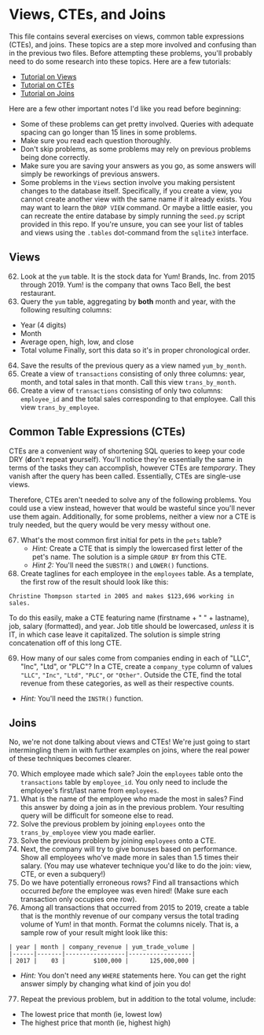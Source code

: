 # Views, CTEs, and Joins

This file contains several exercises on views, common table expressions (CTEs), and joins. These topics are a step more involved and confusing than in the previous two files. Before attempting these problems, you'll probably need to do some research into these topics. Here are a few tutorials:

* [Tutorial on Views](https://www.sqlitetutorial.net/sqlite-create-view/)
* [Tutorial on CTEs](https://www.essentialsql.com/introduction-common-table-expressions-ctes/)
* [Tutorial on Joins](https://www.sqlitetutorial.net/sqlite-join/)

Here are a few other important notes I'd like you read before beginning:
* Some of these problems can get pretty involved. Queries with adequate spacing can go longer than 15 lines in some problems.
* Make sure you read each question thoroughly.
* Don't skip problems, as some problems may rely on previous problems being done correctly.
* Make sure you are saving your answers as you go, as some answers will simply be reworkings of previous answers.
* Some problems in the `Views` section involve you making persistent changes to the database itself. Specifically, if you create a view, you cannot create another view with the same name if it already exists. You may want to learn the `DROP VIEW` command. Or maybe a little easier,  you can recreate the entire database by simply running the `seed.py` script provided in this repo. If you're unsure, you can see your list of tables and views using the `.tables` dot-command from the `sqlite3` interface.

## Views
62) Look at the `yum` table. It is the stock data for Yum! Brands, Inc. from 2015 through 2019. Yum! is the company that owns Taco Bell, the best restaurant.
63) Query the `yum` table, aggregating by **both** month and year, with the following resulting columns:
* Year (4 digits)
* Month
* Average open, high, low, and close
* Total volume
Finally, sort this data so it's in proper chronological order.
64) Save the results of the previous query as a view named `yum_by_month`.
65) Create a view of `transactions` consisting of only three columns: year, month, and total sales in that month. Call this view `trans_by_month`.
66) Create a view of `transactions` consisting of only two columns: `employee_id` and the total sales corresponding to that employee. Call this view `trans_by_employee`.

## Common Table Expressions (CTEs)
CTEs are a convenient way of shortening SQL queries to keep your code DRY (**d**on't **r**epeat **y**ourself). You'll notice they're essentially the same in terms of the tasks they can accomplish, however CTEs are _temporary_. They vanish after the query has been called. Essentially, CTEs are single-use views.

Therefore, CTEs aren't needed to solve any of the following problems. You could use a view instead, however that would be wasteful since you'll never use them again. Additionally, for some problems, neither a view nor a CTE is truly needed, but the query would be very messy without one.

67) What's the most common first initial for pets in the `pets` table?
    * _Hint:_ Create a CTE that is simply the lowercased first letter of the pet's name. The solution is a simple `GROUP BY` from this CTE.
    * _Hint 2:_ You'll need the `SUBSTR()` and `LOWER()` functions.
68) Create taglines for each employee in the `employees` table. As a template, the first row of the result should look like this:

```
Christine Thompson started in 2005 and makes $123,696 working in sales. 
```

To do this easily, make a CTE featuring name (firstname + " " + lastname), job, salary (formatted), and year. Job title should be lowercased, _unless_ it is IT, in which case leave it capitalized. The solution is simple string concatenation off of this long CTE.

69) How many of our sales come from companies ending in each of "LLC", "Inc", "Ltd", or "PLC"? In a CTE, create a `company_type` column of values `"LLC"`, `"Inc"`, `"Ltd"`, `"PLC"`, or `"Other"`. Outside the CTE, find the total revenue from these categories, as well as their respective counts.
* _Hint:_ You'll need the `INSTR()` function.

## Joins
No, we're not done talking about views and CTEs! We're just going to start intermingling them in with further examples on joins, where the real power of these techniques becomes clearer.

70) Which employee made which sale? Join the `employees` table onto the `transactions` table by `employee_id`. You only need to include the employee's first/last name from `employees`.
71) What is the name of the employee who made the most in sales? Find this answer by doing a join as in the previous problem. Your resulting query will be difficult for someone else to read.
72) Solve the previous problem by joining `employees` onto the `trans_by_employee` view you made earlier.
73) Solve the previous problem by joining `employees` onto a CTE.
74) Next, the company will try to give bonuses based on performance. Show all employees who've made more in sales than 1.5 times their salary. (You may use whatever technique you'd like to do the join: view, CTE, or even a subquery!)
75) Do we have potentially erroneous rows? Find all transactions which occurred _before_ the employee was even hired! (Make sure each transaction only occupies one row).
76) Among all transactions that occurred from 2015 to 2019, create a table that is the monthly revenue of our company versus the total trading volume of Yum! in that month. Format the columns nicely. That is, a sample row of your result might look like this:

```
| year | month | company_revenue | yum_trade_volume |
|------|-------|-----------------|------------------|
| 2017 |    03 |        $100,000 |      125,000,000 |
```

* _Hint:_ You don't need any `WHERE` statements here. You can get the right answer simply by changing what kind of join you do!

77) Repeat the previous problem, but in addition to the total volume, include:
* The lowest price that month (ie, lowest low)
* The highest price that month (ie, highest high)
